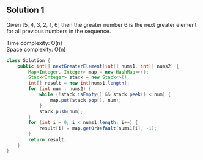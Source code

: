 ## Solution 1

Given [5, 4, 3, 2, 1, 6] then the greater number 6 is the next greater element for all previous numbers in the sequence.

Time complexity: O(n)  
Space complexity: O(n)  

```java
class Solution {
    public int[] nextGreaterElement(int[] nums1, int[] nums2) {
        Map<Integer, Integer> map = new HashMap<>();
        Stack<Integer> stack = new Stack<>();
        int[] result = new int[nums1.length];
        for (int num : nums2) {
            while (!stack.isEmpty() && stack.peek() < num) {
                map.put(stack.pop(), num);
            }
            stack.push(num);
        }
        for (int i = 0; i < nums1.length; i++) {
            result[i] = map.getOrDefault(nums1[i], -1);
        }
        return result;
    }
}
```